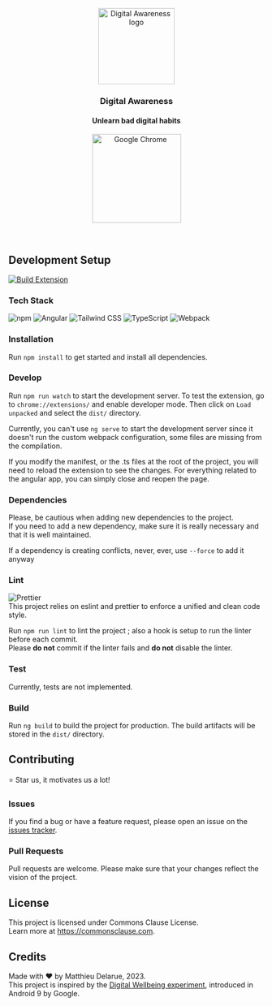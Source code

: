 <p align="center">
     
  <img width="150" src="https://github.com/MatthewDlr/Digital-Awareness/assets/57815261/0ec3f885-5c1a-4898-b351-fce217ca932b" alt="Digital Awareness logo">
</p>

<h3 align="center">Digital Awareness</h3>
<h4 align="center">Unlearn bad digital habits</h4>


<p align="center">
  
  <img width="175" src="https://img.shields.io/badge/Google_chrome-4285F4?style=for-the-badge&logo=Google-chrome&logoColor=white" alt="Google Chrome"> 
  
</p>

<br>

## Development Setup
[![Build Extension](https://github.com/MatthewDlr/Digital-Awareness/actions/workflows/build.yml/badge.svg)](https://github.com/MatthewDlr/Digital-Awareness/actions/workflows/build.yml)

### Tech Stack
![npm](https://img.shields.io/badge/npm-CB3837?style=for-the-badge&logo=npm&logoColor=white)
![Angular](https://img.shields.io/badge/Angular-DD0031?style=for-the-badge&logo=angular&logoColor=white)
![Tailwind CSS](https://img.shields.io/badge/Tailwind_CSS-38B2AC?style=for-the-badge&logo=tailwind-css&logoColor=white)
![TypeScript](https://img.shields.io/badge/TypeScript-007ACC?style=for-the-badge&logo=typescript&logoColor=white)
![Webpack](https://img.shields.io/badge/Webpack-8DD6F9?style=for-the-badge&logo=Webpack&logoColor=white)

### Installation
Run `npm install` to get started and install all dependencies.

### Develop
Run `npm run watch` to start the development server.
To test the extension, go to `chrome://extensions/` and enable developer mode.
Then click on `Load unpacked` and select the `dist/` directory.

Currently, you can't use `ng serve` to start the development server since it doesn't run the custom webpack configuration, some files are missing from the compilation.

If you modify the manifest, or the .ts files at the root of the project, you will need to reload the extension to see the changes.
For everything related to the angular app, you can simply close and reopen the page.

### Dependencies
Please, be cautious when adding new dependencies to the project. <br>
If you need to add a new dependency, make sure it is really necessary and that it is well maintained.

If a dependency is creating conflicts, never, ever, use `--force` to add it anyway<br>

### Lint
![Prettier](https://img.shields.io/badge/prettier-1A2C34?style=for-the-badge&logo=prettier&logoColor=F7BA3E) <br>
This project relies on eslint and prettier to enforce a unified and clean code style.

Run `npm run lint` to lint the project ; also a hook is setup to run the linter before each commit. <br>
Please **do not** commit if the linter fails and **do not** disable the linter.

### Test
Currently, tests are not implemented.

### Build
Run `ng build` to build the project for production. 
The build artifacts will be stored in the `dist/` directory.

## Contributing
⭐ Star us, it motivates us a lot!

### Issues
If you find a bug or have a feature request, please open an issue on the [issues tracker](https://github.com/MatthewDlr/Digital-Awareness/issues).

### Pull Requests
Pull requests are welcome. Please make sure that your changes reflect the vision of the project.

## License
This project is licensed under Commons Clause License. <br>
Learn more at https://commonsclause.com.

## Credits
Made with ❤️ by Matthieu Delarue, 2023. <br>
This project is inspired by the [Digital Wellbeing experiment](https://www.android.com/digital-wellbeing), introduced in Android 9 by Google.
